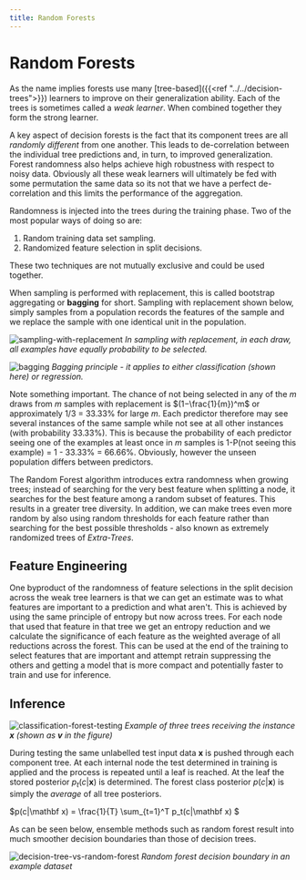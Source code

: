 ```yaml
---
title: Random Forests
---
```


# Random Forests

As the name implies forests use many [tree-based]({{<ref "../../decision-trees">}}) learners to improve on their generalization ability. Each of the trees is sometimes called a *weak learner*. When combined together they form the strong learner. 

A key aspect of decision forests is the fact that its component trees are all _randomly different_ from one another. This leads to de-correlation between the individual tree predictions and, in turn, to improved generalization. Forest randomness also helps achieve high robustness with respect to noisy data. Obviously all these weak learners will ultimately be fed with some permutation the same data so its not that we have a perfect de-correlation and this limits the performance of the aggregation. 

Randomness  is  injected  into  the  trees  during  the training  phase. Two of the most popular ways of doing so are:

1. Random training data set sampling. 
2. Randomized feature selection in split decisions. 

These  two  techniques  are  not  mutually  exclusive  and  could  be  used together.  

When sampling is performed with replacement, this is called bootstrap aggregating or **bagging** for short. Sampling with replacement shown below, simply samples from a population records the features of the sample and we replace the sample with one identical unit in the population. 

![sampling-with-replacement](images/sampling-with-replacement.png)
*In sampling with replacement, in each draw, all examples have equally probability to be selected.*

![bagging](images/bagging.png)
*Bagging principle - it applies to either classification (shown here) or regression.*

Note something important. The chance of not being selected in any of the $m$ draws from $m$ samples with replacement is $(1−\frac{1}{m})^m$ or approximately 1/3 = 33.33% for large $m$. Each predictor therefore may see several instances of the same sample while not see at all other instances (with probability 33.33%). This is because the probability of each predictor seeing one of the examples at least once in $m$ samples is 1-P(not seeing this example) = 1 - 33.33% = 66.66%. Obviously, however the unseen population differs between predictors. 

The Random Forest algorithm introduces extra randomness when growing trees; instead of searching for the very best feature when splitting a node, it searches for the best feature among a random subset of features. This results in a greater tree diversity. In addition, we can make trees even more random by also using random thresholds for each feature rather than searching for the best possible thresholds - also known as extremely randomized trees of _Extra-Trees_. 

## Feature Engineering

One byproduct of the randomness of feature selections in the split decision across the weak tree learners is that we can get an estimate was to what features are important to a prediction and what aren't. This is achieved by using the same principle of entropy but now across trees. For each node that used that feature in that tree we get an entropy reduction and we calculate the significance of each feature as the weighted average of all reductions across the forest. This can be used at the end of the training to select features that are important and attempt retrain suppressing the others and getting a model that is more compact and potentially faster to train and use for inference.  

## Inference

![classification-forest-testing](images/classification-forest-testing.png)
*Example of three trees receiving the instance $\mathbf x$ (shown as $\mathbf v$ in the figure)* 

During testing the same unlabelled test input data $\mathbf x$  is pushed through each component tree. At each internal node the test determined in training is applied and the process is repeated until a leaf is reached. At the leaf the stored posterior $p_t(c|\mathbf x)$ is determined. The forest class posterior $p(c|\mathbf x)$ is simply the _average_ of all tree posteriors.

$p(c|\mathbf x) = \frac{1}{T} \sum_{t=1}^T p_t(c|\mathbf x) $

As can be seen below, ensemble methods such as random forest result into much smoother decision boundaries than those of decision trees. 

![decision-tree-vs-random-forest](images/decision-tree-vs-random-forest.png)
*Random forest decision boundary in an example dataset*

<!-- ## Impact of random forest parameters
Given a training dataset with two classes (a), different training trees produce different partitions and thus different leaf predictors. The colour of tree nodes and edges indicates the class probability of training points  going  through  them (b)  In  testing,  increasing  the  forest  size $T$ produces smoother class posteriors. 

![effect-num-trees](images/effect-num-trees.png) -->

